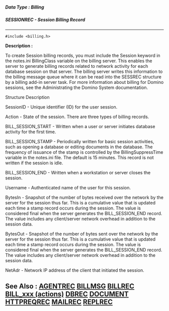 ##### Data Type : Billing
##### SESSIONREC - Session Billing Record
---
```
#include <billing.h>
```
**Description :**

To create Session billing records, you must include the Session keyword in the 
notes.ini BillingClass variable on the billing server. This enables the server 
to generate billing records related to network activity for each database 
session on that server.   The billing server writes this information to the 
billing message queue where it can be read into the SESSREC structure by a 
billing add-in server task.
For more information about billing for Domino sessions, see the Administrating 
the Domino System documentation.

Structure Description

SessionID -  Unique identifier (ID) for the user session. 

Action -  State of the session.   There are three types of billing records. 

BILL_SESSION_START -  Written when a user or server initiates database activity 
for the first time.

BILL_SESSION_STAMP -  Periodically written for basic session activities, such 
as opening a database or editing documents in the database.   The frequency of 
issuance of the stamp is controlled by the BillingSuppressTime variable in the 
notes.ini file.  The default is 15 minutes.  This record is not written if the 
session is idle.  

BILL_SESSION_END -  Written when a workstation or server closes the session.  

Username -  Authenticated name of the user for this session.   

BytesIn -  Snapshot of the number of bytes received over the network by the 
server for the session thus far.  This is a cumulative value that is updated 
each time a stamp record occurs during the session.  The value is considered 
final when the server generates the  BILL_SESSION_END record.  The  value 
includes any client/server network overhead in addition to the session data.

BytesOut -  Snapshot of the number of bytes sent over the network by the server 
for the session thus far.  This is a cumulative value that is updated each time 
a stamp record occurs during the session.  The value is considered final when 
the server generates the  BILL_SESSION_END record.  The  value includes any 
client/server network overhead in addition to the session data.

NetAdr -  Network IP address of the client that initiated the session. 

**See Also :**
[AGENTREC](/reference/Data/AGENTREC)
[BILLMSG](/reference/Data/BILLMSG)
[BILLREC](/reference/Data/BILLREC)
[BILL_xxx (actions)](/reference/Symb/BILL_xxx (actions))
[DBREC](/reference/Data/DBREC)
[DOCUMENT](/reference/Data/DOCUMENT)
[HTTPREQREC](/reference/Data/HTTPREQREC)
[MAILREC](/reference/Data/MAILREC)
[REPLREC](/reference/Data/REPLREC)
---
